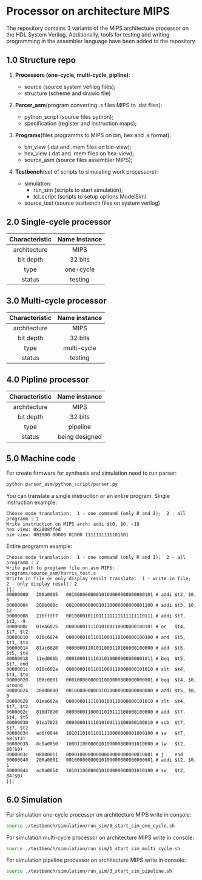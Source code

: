 # Processor on architecture MIPS

The repository contains 3 variants of the MIPS architecture processor on the HDL System Verilog. Additionally, tools for testing and writing programming in the assembler language have been added to the repository.

## 1.0 Structure repo
1. **Processors (one-cycle, multi-cycle, pipline)**:
    - source (source system vefilog files);
    - structure (scheme and drawio file)

2. **Parcer_asm**(program converting .s files MIPS to .dat files):
    - python_script (source files python);
    - specification (register and instruction maps);

3. **Programs**(files programms to MIPS on bin, hex and .s format):
    - bin_view (.dat and .mem files on bin-view);
    - hex_view (.dat and .mem files on hex-view);
    - source_asm (source files assembler MIPS);

4. **Testbench**(set of scripts to simulating work processors):
    - simulation:
        - run_sim (scripts to start simulation);
        - tcl_script (scripts to setup options ModelSim)
    - source_test (source testbench files on system verilog)

## 2.0 Single-cycle processor

| **Characteristic** | **Name instance** |
|:------------------:|:-----------------:|
|architecture        | MIPS              |
|bit depth           | 32 bits           |
|type                | one-cycle         |
|status              | testing           |

## 3.0 Multi-cycle  processor

| **Characteristic** | **Name instance** |
|:------------------:|:-----------------:|
|architecture        | MIPS              |
|bit depth           | 32 bits           |
|type                | multi-cycle       |
|status              | testing           |

## 4.0 Pipline processor

| **Characteristic** | **Name instance** |
|:------------------:|:-----------------:|
|architecture        | MIPS              |
|bit depth           | 32 bits           |
|type                | pipeline          |
|status              | being designed    |

## 5.0 Machine code

For create firmware for synthesis and simulation need to run parser:
```bash
python parser_asm/python_script/parser.py 
```
You can translate a single instruction or an entire program.
Single instruction example:
```
Choose mode translation:  1 - one command (only R and I);  2 - all programm : 1
Write instruction on MIPS arch: addi $t0, $0, -19
hex view: 0x2008ffed 
bin view: 001000 00000 01000 1111111111101101

```
Entire programm example:
```
Choose mode translation:  1 - one command (only R and I);  2 - all programm : 2
Write path to progtamm file on asm MIPS: programs/source_asm/harris_test.s
Wrirte in file or only display result translate:  1 - write in file;  2 - only display result: 2
|||
00000000   200a0005   00100000000010100000000000000101 # addi $t2, $0, 5                                 
00000004   200b000c   00100000000010110000000000001100 # addi $t3, $0, 12                                
00000008   216ffff7   00100001011011111111111111110111 # addi $t7, $t3, -9                               
0000000c   01ea6025   00000001111010100110000000100101 # or   $t4, $t7, $t2                              
00000010   016c6824   00000001011011000110100000100100 # and  $t5, $t3, $t4                              
00000014   01ac6820   00000001101011000110100000100000 # add  $t5, $t5, $t4                              
00000018   11ed000b   00010001111011010000000000001011 # beq  $t5, $t7, end                              
0000001c   016c602a   00000001011011000110000000101010 # slt  $t4, $t3, $t4                              
00000020   100c0001   00010000000011000000000000000001 # beq  $t4, $0, around                            
00000024   200d0000   00100000000011010000000000000000 # addi $t5, $0,  0                                
00000028   01ea602a   00000001111010100110000000101010 # slt  $t4, $t7, $t2                              
0000002c   018d7820   00000001100011010111100000100000 # add  $t7, $t4, $t5                              
00000030   01ea7822   00000001111010100111100000100010 # sub  $t7, $t7, $t2                              
00000034   ad6f0044   10101101011011110000000001000100 # sw   $t7, 68($t3)                               
00000038   8c0a0050   10001100000010100000000001010000 # lw   $t2, 80($0)                                
0000003c   08000011   00001000000000000000000000010001 # j    end                                        
00000040   200a0001   00100000000010100000000000000001 # addi $t2, $0, 1                                 
00000044   ac0a0054   10101100000010100000000001010100 # sw   $t2, 84($0)                                
|||

```

## 6.0 Simulation 

For simulation one-cycle processor on architecture MIPS write in console:
```bash
source ./testbench/simulation/run_sim/0_start_sim_one_cycle.sh 
```
For simulation multi-cycle processor on architecture MIPS write in console:
```bash
source ./testbench/simulation/run_sim/1_start_sim_multi_cycle.sh 
```
For simulation pipeline processor on architecture MIPS write in console:
```bash
source ./testbench/simulation/run_sim/3_start_sim_pipeline.sh 
```

